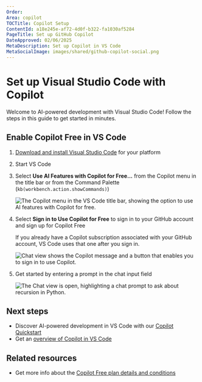 ```yaml
---
Order:
Area: copilot
TOCTitle: Copilot Setup
ContentId: a18e245e-af72-4d0f-b322-fa1030af5284
PageTitle: Set up GitHub Copilot
DateApproved: 02/06/2025
MetaDescription: Set up Copilot in VS Code
MetaSocialImage: images/shared/github-copilot-social.png
---
```

# Set up Visual Studio Code with Copilot

Welcome to AI-powered development with Visual Studio Code! Follow the steps in this guide to get started in minutes.

## Enable Copilot Free in VS Code

1. [Download and install Visual Studio Code](https://code.visualstudio.com/Download) for your platform

1. Start VS Code

1. Select **Use AI Features with Copilot for Free...** from the Copilot menu in the title bar or from the Command Palette (`kb(workbench.action.showCommands)`)

    ![The Copilot menu in the VS Code title bar, showing the option to use AI features with Copilot for free.](images/setup/copilot-menu-use-ai-features.png)

1. Select **Sign in to Use Copilot for Free** to sign in to your GitHub account and sign up for Copilot Free

    If you already have a Copilot subscription associated with your GitHub account, VS Code uses that one after you sign in.

    ![Chat view shows the Copilot message and a button that enables you to sign in to use Copilot.](images/setup/copilot-chat-view-new-user.png)

1. Get started by entering a prompt in the chat input field

    ![The Chat view is open, highlighting a chat prompt to ask about recursion in Python.](images/setup/copilot-chat-view-welcome.png)

## Next steps

- Discover AI-powered development in VS Code with our [Copilot Quickstart](/docs/copilot/getting-started.md)
- Get an [overview of Copilot in VS Code](/docs/copilot/overview.md)

## Related resources

- Get more info about the [Copilot Free plan details and conditions](https://docs.github.com/en/copilot/about-github-copilot/subscription-plans-for-github-copilot)
